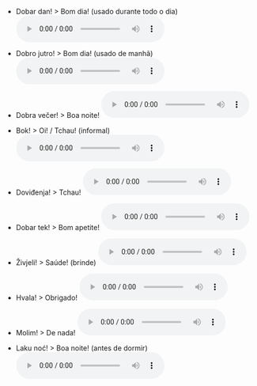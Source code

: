 - Dobar dan! > Bom dia! (usado durante todo o dia) ![play](./Week1/PTT-20191106-WA0000.opus?raw=true)

- Dobro jutro! > Bom dia! (usado de manhã) ![play](./Week1/PTT-20191106-WA0001.opus?raw=true)

- Dobra večer! > Boa noite! ![play](./Week1/PTT-20191106-WA0002.opus?raw=true)

- Bok! > Oi! / Tchau! (informal) ![play](./Week1/PTT-20191106-WA0003.opus?raw=true)

- Doviđenja! > Tchau! ![play](./Week1/PTT-20191106-WA0004.opus?raw=true)

- Dobar tek! > Bom apetite! ![play](./Week1/PTT-20191106-WA0005.opus?raw=true)

- Živjeli! > Saúde! (brinde) ![play](./Week1/PTT-20191106-WA0006.opus?raw=true)

- Hvala! > Obrigado! ![play](./Week1/PTT-20191106-WA0007.opus?raw=true)

- Molim! > De nada! ![play](./Week1/PTT-20191106-WA0008.opus?raw=true)

- Laku noć! > Boa noite! (antes de dormir) ![play](./Week1/PTT-20191106-WA0009.opus?raw=true)
